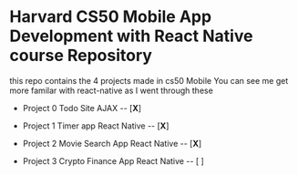 # Harvard CS50 Mobile App Development with React Native course Repository

this repo contains the 4 projects made in cs50 Mobile
You can see me get more familar with react-native as I went through these



- Project 0 Todo Site AJAX -- [**X**]



- Project 1 Timer app React Native -- [**X**]



- Project 2 Movie Search App React Native -- [**X**]



- Project 3 Crypto Finance App React Native -- [ ] 

